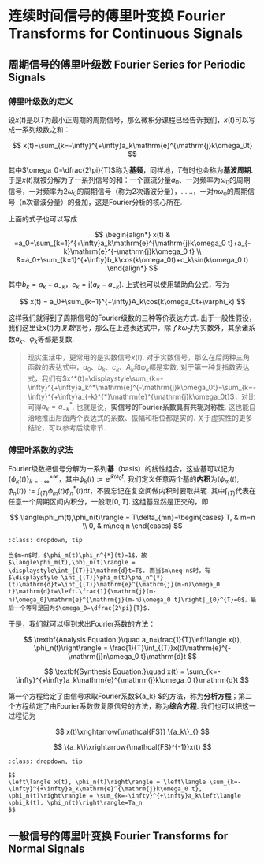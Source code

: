 # 连续时间信号的傅里叶变换 Fourier Transforms for Continuous Signals

## 周期信号的傅里叶级数 Fourier Series for Periodic Signals

### 傅里叶级数的定义

设$x(t)$是以$T$为最小正周期的周期信号，那么微积分课程已经告诉我们，$x(t)$可以写成一系列级数之和：

$$
x(t)=\sum_{k=-\infty}^{+\infty}a_k\mathrm{e}^{\mathrm{j}k\omega_0t}
$$

其中$\omega_0=\dfrac{2\pi}{T}$称为**基频**，同样地，$T$有时也会称为**基波周期**. 于是$x(t)$就被分解为了一系列信号的和：一个直流分量$a_0$、一对频率为$\omega_0$的周期信号，一对频率为$2\omega_0$的周期信号（称为2次谐波分量），……，一对$n\omega_0$的周期信号（n次谐波分量）的叠加，这是Fourier分析的核心所在.

上面的式子也可以写成

$$
\begin{align*}
x(t) & =a_0+\sum_{k=1}^{+\infty}a_k\mathrm{e}^{\mathrm{j}k\omega_0 t}+a_{-k}\mathrm{e}^{-\mathrm{j}k\omega_0 t} \\ 
&=a_0+\sum_{k=1}^{+\infty}b_k\cos(k\omega_0t)+c_k\sin(k\omega_0 t)
\end{align*}
$$

其中$b_k=a_k+a_{-k}$，$c_k=\mathrm{j}(a_k-a_{-k})$. 上式也可以使用辅助角公式，写为

$$
x(t) = a_0+\sum_{k=1}^{+\infty}A_k\cos(k\omega_0t+\varphi_k)
$$

这样我们就得到了周期信号的Fourier级数的三种等价表达方式. 出于一般性假设，我们这里让$x(t)$为*复数*信号，那么在上述表达式中，除了$k\omega_0 t$为实数外，其余诸系数$a_k$、$\varphi_k$等都是复数.

> 现实生活中，更常用的是实数信号$x(t)$. 对于实数信号，那么在后两种三角函数的表达式中，$a_0$、$b_k$、$c_k$、$A_k$和$\varphi_k$都是实数. 对于第一种复指数表达式，我们有$x^*(t)=\displaystyle\sum_{k=-\infty}^{+\infty}a_k^*\mathrm{e}^{-\mathrm{j}k\omega_0t}=\sum_{k=-\infty}^{+\infty}a_{-k}^{*}\mathrm{e}^{\mathrm{j}k\omega_0t}$，对比可得$a_k=a_{-k}^{*}$. 也就是说，**实信号的Fourier系数具有共轭对称性**. 这也能自洽地推出后面两个表达式的系数、振幅和相位都是实的. 关于虚实性的更多结论，可以参考后续章节.

### 傅里叶系数的求法

Fourier级数把信号分解为一系列**基**（basis）的线性组合，这些基可以记为$\{\phi_k(t)\}_{k=-\infty}^{+\infty}$，其中$\phi_k(t):=\mathrm{e}^{\mathrm{j}k\omega_0 t}$. 我们定义任意两个基的**内积**为$\displaystyle \langle\phi_m(t),\phi_n(t)\rangle := \int_{(T)}\phi_m(t)\phi_n^{*}(t)\mathrm{d}t$，不要忘记在复空间做内积时要取共轭. 其中$\displaystyle\int_{(T)}$代表在任意一个周期区间内积分，一般取$[0,T]$. 这组基显然是正交的，即

$$
\langle\phi_m(t),\phi_n(t)\rangle = T\delta_{mn}=\begin{cases}
T, & m=n \\
0, & m\neq n
\end{cases}
$$

```{admonition} 正交性的说明
:class: dropdown, tip

当$m=n$时，$\phi_m(t)\phi_n^{*}(t)=1$，故$\langle\phi_m(t),\phi_n(t)\rangle = \displaystyle\int_{(T)}1\mathrm{d}t=T$. 而当$m\neq n$时，有$\displaystyle \int_{(T)}\phi_m(t)\phi_n^{*}(t)\mathrm{d}t=\int_{(T)}\mathrm{e}^{\mathrm{j}(m-n)\omega_0 t}\mathrm{d}t=\left.\frac{1}{\mathrm{j}(m-n)\omega_0}\mathrm{e}^{\mathrm{j}(m-n)\omega_0 t}\right|_{0}^{T}=0$，最后一个等号是因为$\omega_0=\dfrac{2\pi}{T}$.

```

于是，我们就可以得到求出Fourier系数的方法：

$$
\textbf{Analysis Equation:}\quad a_n=\frac{1}{T}\left\langle x(t), \phi_n(t)\right\rangle = \frac{1}{T}\int_{(T)}x(t)\mathrm{e}^{-\mathrm{j}n\omega_0 t}\mathrm{d}t
$$

$$
\textbf{Synthesis Equation:}\quad x(t) = \sum_{k=-\infty}^{+\infty}a_k\mathrm{e}^{\mathrm{j}k\omega_0 t}\mathrm{d}t
$$

第一个方程给定了由信号求取Fourier系数$\{a_k\}
$的方法，称为**分析方程**；第二个方程给定了由Fourier系数恢复原信号的方法，称为**综合方程**. 我们也可以把这一过程记为

$$
x(t)\xrightarrow{\mathcal{FS}} \{a_k\}_{}
$$

$$
\{a_k\}\xrightarrow{\mathcal{FS}^{-1}}x(t) 
$$

```{admonition} 关于分析方程
:class: dropdown, tip

$$
\left\langle x(t), \phi_n(t)\right\rangle = \left\langle \sum_{k=-\infty}^{+\infty}a_k\mathrm{e}^{\mathrm{j}k\omega_0 t}, \phi_n(t)\right\rangle = \sum_{k=-\infty}^{+\infty}a_k\left\langle \phi_k(t), \phi_n(t)\right\rangle=Ta_n
$$

```

## 一般信号的傅里叶变换 Fourier Transforms for Normal Signals